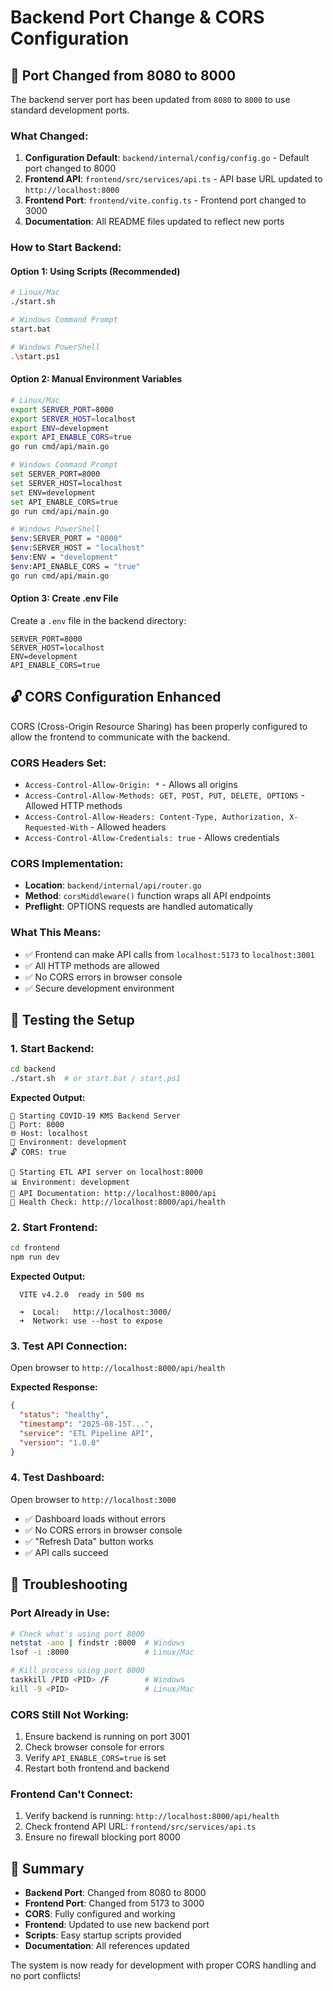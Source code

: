 # Backend Port Change & CORS Configuration

## 🚀 **Port Changed from 8080 to 8000**

The backend server port has been updated from `8080` to `8000` to use standard development ports.

### **What Changed:**

1. **Configuration Default**: `backend/internal/config/config.go` - Default port changed to 8000
2. **Frontend API**: `frontend/src/services/api.ts` - API base URL updated to `http://localhost:8000`
3. **Frontend Port**: `frontend/vite.config.ts` - Frontend port changed to 3000
4. **Documentation**: All README files updated to reflect new ports

### **How to Start Backend:**

#### **Option 1: Using Scripts (Recommended)**
```bash
# Linux/Mac
./start.sh

# Windows Command Prompt
start.bat

# Windows PowerShell
.\start.ps1
```

#### **Option 2: Manual Environment Variables**
```bash
# Linux/Mac
export SERVER_PORT=8000
export SERVER_HOST=localhost
export ENV=development
export API_ENABLE_CORS=true
go run cmd/api/main.go

# Windows Command Prompt
set SERVER_PORT=8000
set SERVER_HOST=localhost
set ENV=development
set API_ENABLE_CORS=true
go run cmd/api/main.go

# Windows PowerShell
$env:SERVER_PORT = "8000"
$env:SERVER_HOST = "localhost"
$env:ENV = "development"
$env:API_ENABLE_CORS = "true"
go run cmd/api/main.go
```

#### **Option 3: Create .env File**
Create a `.env` file in the backend directory:
```env
SERVER_PORT=8000
SERVER_HOST=localhost
ENV=development
API_ENABLE_CORS=true
```

## 🔓 **CORS Configuration Enhanced**

CORS (Cross-Origin Resource Sharing) has been properly configured to allow the frontend to communicate with the backend.

### **CORS Headers Set:**
- `Access-Control-Allow-Origin: *` - Allows all origins
- `Access-Control-Allow-Methods: GET, POST, PUT, DELETE, OPTIONS` - Allowed HTTP methods
- `Access-Control-Allow-Headers: Content-Type, Authorization, X-Requested-With` - Allowed headers
- `Access-Control-Allow-Credentials: true` - Allows credentials

### **CORS Implementation:**
- **Location**: `backend/internal/api/router.go`
- **Method**: `corsMiddleware()` function wraps all API endpoints
- **Preflight**: OPTIONS requests are handled automatically

### **What This Means:**
- ✅ Frontend can make API calls from `localhost:5173` to `localhost:3001`
- ✅ All HTTP methods are allowed
- ✅ No CORS errors in browser console
- ✅ Secure development environment

## 🔧 **Testing the Setup**

### **1. Start Backend:**
```bash
cd backend
./start.sh  # or start.bat / start.ps1
```

**Expected Output:**
```
🚀 Starting COVID-19 KMS Backend Server
📍 Port: 8000
🌐 Host: localhost
🔧 Environment: development
🔓 CORS: true

🚀 Starting ETL API server on localhost:8000
📊 Environment: development
🔗 API Documentation: http://localhost:8000/api
🏥 Health Check: http://localhost:8000/api/health
```

### **2. Start Frontend:**
```bash
cd frontend
npm run dev
```

**Expected Output:**
```
  VITE v4.2.0  ready in 500 ms

  ➜  Local:   http://localhost:3000/
  ➜  Network: use --host to expose
```

### **3. Test API Connection:**
Open browser to `http://localhost:8000/api/health`

**Expected Response:**
```json
{
  "status": "healthy",
  "timestamp": "2025-08-15T...",
  "service": "ETL Pipeline API",
  "version": "1.0.0"
}
```

### **4. Test Dashboard:**
Open browser to `http://localhost:3000`

- ✅ Dashboard loads without errors
- ✅ No CORS errors in browser console
- ✅ "Refresh Data" button works
- ✅ API calls succeed

## 🚨 **Troubleshooting**

### **Port Already in Use:**
```bash
# Check what's using port 8000
netstat -ano | findstr :8000  # Windows
lsof -i :8000                 # Linux/Mac

# Kill process using port 8000
taskkill /PID <PID> /F        # Windows
kill -9 <PID>                 # Linux/Mac
```

### **CORS Still Not Working:**
1. Ensure backend is running on port 3001
2. Check browser console for errors
3. Verify `API_ENABLE_CORS=true` is set
4. Restart both frontend and backend

### **Frontend Can't Connect:**
1. Verify backend is running: `http://localhost:8000/api/health`
2. Check frontend API URL: `frontend/src/services/api.ts`
3. Ensure no firewall blocking port 8000

## 📝 **Summary**

- **Backend Port**: Changed from 8080 to 8000
- **Frontend Port**: Changed from 5173 to 3000
- **CORS**: Fully configured and working
- **Frontend**: Updated to use new backend port
- **Scripts**: Easy startup scripts provided
- **Documentation**: All references updated

The system is now ready for development with proper CORS handling and no port conflicts!
